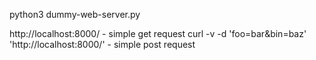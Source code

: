 python3 dummy-web-server.py

http://localhost:8000/ - simple get request
curl -v -d 'foo=bar&bin=baz' 'http://localhost:8000/' - simple post request 



